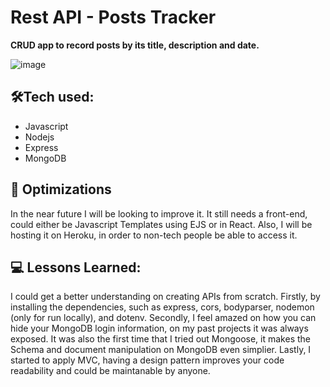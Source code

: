 # Rest API - Posts Tracker

**CRUD app to record posts by its title, description and date.**

![image](https://user-images.githubusercontent.com/60073178/224587929-9d5ecca6-15be-4507-bbec-9c2e6f07eeec.png)


## 🛠️Tech used:

- Javascript
- Nodejs
- Express
- MongoDB

## 🚀 Optimizations

In the near future I will be looking to improve it. It still needs a front-end, could either be Javascript Templates using EJS or in React. Also, I will be hosting it on Heroku, in order to non-tech people be able to access it.

## 💻 Lessons Learned:

I could get a better understanding on creating APIs from scratch. Firstly, by installing the dependencies, such as express, cors, bodyparser, nodemon (only for run locally), and dotenv. Secondly, I feel amazed on how you can hide your MongoDB login information, on my past projects it was always exposed. It was also the first time that I tried out Mongoose, it makes the Schema and document manipulation on MongoDB even simplier. Lastly, I started to apply MVC, having a design pattern improves your code readability and could be maintanable by anyone.
